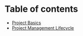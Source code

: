 # Table of contents

* [Project Basics](README.md)
* [Project Management Lifecycle](project-management-lifecycle.md)

